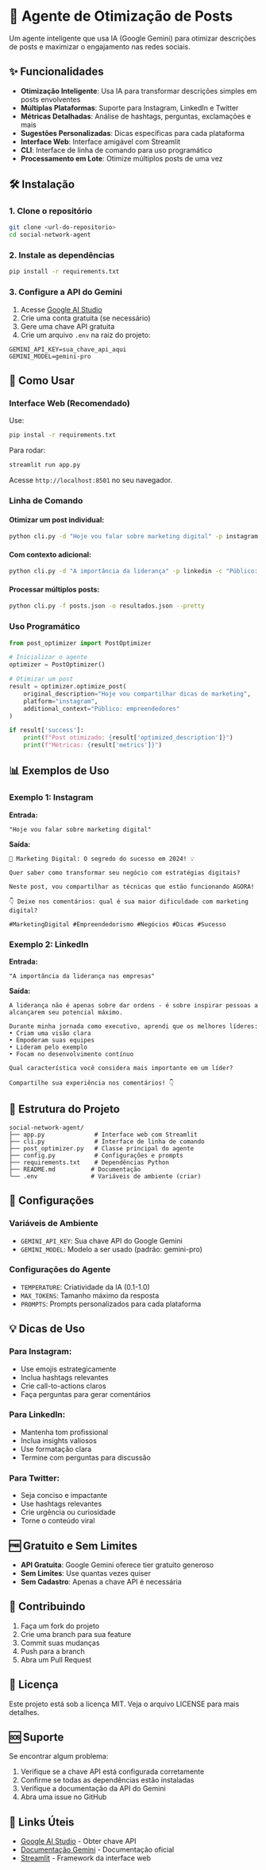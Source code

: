 # 🚀 Agente de Otimização de Posts

Um agente inteligente que usa IA (Google Gemini) para otimizar descrições de posts e maximizar o engajamento nas redes sociais.

## ✨ Funcionalidades

- **Otimização Inteligente**: Usa IA para transformar descrições simples em posts envolventes
- **Múltiplas Plataformas**: Suporte para Instagram, LinkedIn e Twitter
- **Métricas Detalhadas**: Análise de hashtags, perguntas, exclamações e mais
- **Sugestões Personalizadas**: Dicas específicas para cada plataforma
- **Interface Web**: Interface amigável com Streamlit
- **CLI**: Interface de linha de comando para uso programático
- **Processamento em Lote**: Otimize múltiplos posts de uma vez

## 🛠️ Instalação

### 1. Clone o repositório
```bash
git clone <url-do-repositorio>
cd social-network-agent
```

### 2. Instale as dependências
```bash
pip install -r requirements.txt
```

### 3. Configure a API do Gemini

1. Acesse [Google AI Studio](https://makersuite.google.com/app/apikey)
2. Crie uma conta gratuita (se necessário)
3. Gere uma chave API gratuita
4. Crie um arquivo `.env` na raiz do projeto:

```env
GEMINI_API_KEY=sua_chave_api_aqui
GEMINI_MODEL=gemini-pro
```

## 🚀 Como Usar

### Interface Web (Recomendado)

Use:
```bash
pip instal -r requirements.txt
```

Para rodar:
```bash
streamlit run app.py
```

Acesse `http://localhost:8501` no seu navegador.

### Linha de Comando

#### Otimizar um post individual:
```bash
python cli.py -d "Hoje vou falar sobre marketing digital" -p instagram
```

#### Com contexto adicional:
```bash
python cli.py -d "A importância da liderança" -p linkedin -c "Público: executivos, Objetivo: networking"
```

#### Processar múltiplos posts:
```bash
python cli.py -f posts.json -o resultados.json --pretty
```

### Uso Programático

```python
from post_optimizer import PostOptimizer

# Inicializar o agente
optimizer = PostOptimizer()

# Otimizar um post
result = optimizer.optimize_post(
    original_description="Hoje vou compartilhar dicas de marketing",
    platform="instagram",
    additional_context="Público: empreendedores"
)

if result['success']:
    print(f"Post otimizado: {result['optimized_description']}")
    print(f"Métricas: {result['metrics']}")
```

## 📊 Exemplos de Uso

### Exemplo 1: Instagram

**Entrada:**
```
"Hoje vou falar sobre marketing digital"
```

**Saída:**
```
🚀 Marketing Digital: O segredo do sucesso em 2024! 💡

Quer saber como transformar seu negócio com estratégias digitais? 

Neste post, vou compartilhar as técnicas que estão funcionando AGORA! 

👇 Deixe nos comentários: qual é sua maior dificuldade com marketing digital?

#MarketingDigital #Empreendedorismo #Negócios #Dicas #Sucesso
```

### Exemplo 2: LinkedIn

**Entrada:**
```
"A importância da liderança nas empresas"
```

**Saída:**
```
A liderança não é apenas sobre dar ordens - é sobre inspirar pessoas a alcançarem seu potencial máximo.

Durante minha jornada como executivo, aprendi que os melhores líderes:
• Criam uma visão clara
• Empoderam suas equipes
• Lideram pelo exemplo
• Focam no desenvolvimento contínuo

Qual característica você considera mais importante em um líder? 

Compartilhe sua experiência nos comentários! 👇
```

## 📁 Estrutura do Projeto

```
social-network-agent/
├── app.py              # Interface web com Streamlit
├── cli.py              # Interface de linha de comando
├── post_optimizer.py   # Classe principal do agente
├── config.py           # Configurações e prompts
├── requirements.txt    # Dependências Python
├── README.md          # Documentação
└── .env               # Variáveis de ambiente (criar)
```

## 🔧 Configurações

### Variáveis de Ambiente

- `GEMINI_API_KEY`: Sua chave API do Google Gemini
- `GEMINI_MODEL`: Modelo a ser usado (padrão: gemini-pro)

### Configurações do Agente

- `TEMPERATURE`: Criatividade da IA (0.1-1.0)
- `MAX_TOKENS`: Tamanho máximo da resposta
- `PROMPTS`: Prompts personalizados para cada plataforma

## 💡 Dicas de Uso

### Para Instagram:
- Use emojis estrategicamente
- Inclua hashtags relevantes
- Crie call-to-actions claros
- Faça perguntas para gerar comentários

### Para LinkedIn:
- Mantenha tom profissional
- Inclua insights valiosos
- Use formatação clara
- Termine com perguntas para discussão

### Para Twitter:
- Seja conciso e impactante
- Use hashtags relevantes
- Crie urgência ou curiosidade
- Torne o conteúdo viral

## 🆓 Gratuito e Sem Limites

- **API Gratuita**: Google Gemini oferece tier gratuito generoso
- **Sem Limites**: Use quantas vezes quiser
- **Sem Cadastro**: Apenas a chave API é necessária

## 🤝 Contribuindo

1. Faça um fork do projeto
2. Crie uma branch para sua feature
3. Commit suas mudanças
4. Push para a branch
5. Abra um Pull Request

## 📄 Licença

Este projeto está sob a licença MIT. Veja o arquivo LICENSE para mais detalhes.

## 🆘 Suporte

Se encontrar algum problema:

1. Verifique se a chave API está configurada corretamente
2. Confirme se todas as dependências estão instaladas
3. Verifique a documentação da API do Gemini
4. Abra uma issue no GitHub

## 🔗 Links Úteis

- [Google AI Studio](https://makersuite.google.com/app/apikey) - Obter chave API
- [Documentação Gemini](https://ai.google.dev/docs) - Documentação oficial
- [Streamlit](https://streamlit.io/) - Framework da interface web 